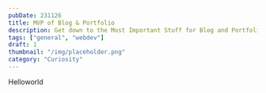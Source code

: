 ```yaml
---
pubDate: 231126
title: MVP of Blog & Portfolio
description: Get down to the Most Important Stuff for Blog and Portfolio
tags: ["general", "webdev"]
draft: 1
thumbnail: "/img/placeholder.png" 
category: "Curiosity"
---
```

Helloworld